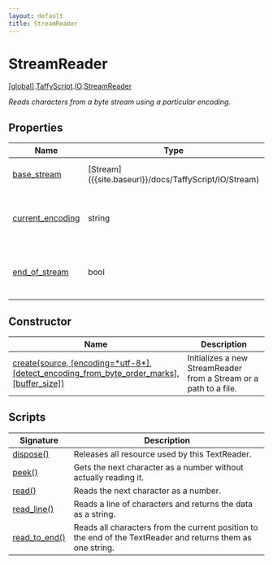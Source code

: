 ```yaml
---
layout: default
title: StreamReader
---
```


# StreamReader

[\[global\]]({{site.baseurl}}/docs/).[TaffyScript]({{site.baseurl}}/docs/TaffyScript/).[IO]({{site.baseurl}}/docs/TaffyScript/IO/).[StreamReader]({{site.baseurl}}/docs/TaffyScript/IO/StreamReader/)

_Reads characters from a byte stream using a particular encoding._

## Properties

<table>
  <col width="15%">
  <col width="15%">
  <thead>
    <tr>
      <th>Name</th>
      <th>Type</th>
      <th>Description</th>
    </tr>
  </thead>
  <tbody>
    <tr>
      <td><a href="{{site.baseurl}}/docs/TaffyScript/IO/StreamReader/base_stream/">base_stream</a></td>
      <td>[Stream]({{site.baseurl}}/docs/TaffyScript/IO/Stream)</td>
      <td>Gets the underlying stream.</td>
    </tr>
    <tr>
      <td><a href="{{site.baseurl}}/docs/TaffyScript/IO/StreamReader/current_encoding/">current_encoding</a></td>
      <td>string</td>
      <td>Gets the name of the encoding the StreamReader is using.</td>
    </tr>
    <tr>
      <td><a href="{{site.baseurl}}/docs/TaffyScript/IO/StreamReader/end_of_stream/">end_of_stream</a></td>
      <td>bool</td>
      <td>Determines if the stream position is at the end of the stream.</td>
    </tr>
  </tbody>
</table>

## Constructor

<table>
  <col width="20%">
  <thead>
    <tr>
      <th>Name</th>
      <th>Description</th>
    </tr>
  </thead>
  <tbody>
    <tr>
      <td><a href="{{site.baseurl}}/docs/TaffyScript/IO/StreamReader/create/">create(source, [encoding=*utf-8*], [detect_encoding_from_byte_order_marks], [buffer_size])</a></td>
      <td>Initializes a new StreamReader from a Stream or a path to a file.</td>
    </tr>
  </tbody>
</table>

## Scripts

<table>
  <col width="20%">
  <thead>
    <tr>
      <th>Signature</th>
      <th>Description</th>
    </tr>
  </thead>
  <tbody>
    <tr>
      <td><a href="{{site.baseurl}}/docs/TaffyScript/IO/StreamReader/dispose">dispose()</a></td>
      <td>Releases all resource used by this TextReader.</td>
    </tr>
    <tr>
      <td><a href="{{site.baseurl}}/docs/TaffyScript/IO/StreamReader/peek">peek()</a></td>
      <td>Gets the next character as a number without actually reading it.</td>
    </tr>
    <tr>
      <td><a href="{{site.baseurl}}/docs/TaffyScript/IO/StreamReader/read">read()</a></td>
      <td>Reads the next character as a number.</td>
    </tr>
    <tr>
      <td><a href="{{site.baseurl}}/docs/TaffyScript/IO/StreamReader/read_line">read_line()</a></td>
      <td>Reads a line of characters and returns the data as a string.</td>
    </tr>
    <tr>
      <td><a href="{{site.baseurl}}/docs/TaffyScript/IO/StreamReader/read_to_end">read_to_end()</a></td>
      <td>Reads all characters from the current position to the end of the TextReader and returns them as one string.</td>
    </tr>
  </tbody>
</table>
